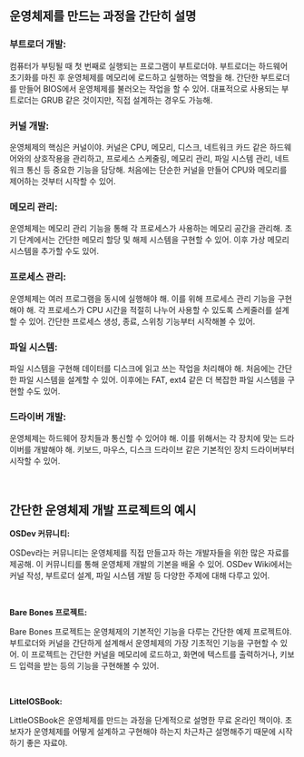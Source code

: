 ## 운영체제를 만드는 과정을 간단히 설명

### 부트로더 개발:

컴퓨터가 부팅될 때 첫 번째로 실행되는 프로그램이 부트로더야. 부트로더는 하드웨어 초기화를 마친 후 운영체제를 메모리에 로드하고 실행하는 역할을 해.
간단한 부트로더를 만들어 BIOS에서 운영체제를 불러오는 작업을 할 수 있어. 대표적으로 사용되는 부트로더는 GRUB 같은 것이지만, 직접 설계하는 경우도 가능해.


### 커널 개발:

운영체제의 핵심은 커널이야. 커널은 CPU, 메모리, 디스크, 네트워크 카드 같은 하드웨어와의 상호작용을 관리하고, 프로세스 스케줄링, 메모리 관리, 파일 시스템 관리, 네트워크 통신 등 중요한 기능을 담당해.
처음에는 단순한 커널을 만들어 CPU와 메모리를 제어하는 것부터 시작할 수 있어.


### 메모리 관리:

운영체제는 메모리 관리 기능을 통해 각 프로세스가 사용하는 메모리 공간을 관리해. 초기 단계에서는 간단한 메모리 할당 및 해제 시스템을 구현할 수 있어.
이후 가상 메모리 시스템을 추가할 수도 있어.


### 프로세스 관리:

운영체제는 여러 프로그램을 동시에 실행해야 해. 이를 위해 프로세스 관리 기능을 구현해야 해. 각 프로세스가 CPU 시간을 적절히 나누어 사용할 수 있도록 스케줄러를 설계할 수 있어.
간단한 프로세스 생성, 종료, 스위칭 기능부터 시작해볼 수 있어.


### 파일 시스템:

파일 시스템을 구현해 데이터를 디스크에 읽고 쓰는 작업을 처리해야 해. 처음에는 간단한 파일 시스템을 설계할 수 있어.
이후에는 FAT, ext4 같은 더 복잡한 파일 시스템을 구현할 수도 있어.


### 드라이버 개발:

운영체제는 하드웨어 장치들과 통신할 수 있어야 해. 이를 위해서는 각 장치에 맞는 드라이버를 개발해야 해.
키보드, 마우스, 디스크 드라이브 같은 기본적인 장치 드라이버부터 시작할 수 있어.

<br>

## 간단한 운영체제 개발 프로젝트의 예시
**OSDev 커뮤니티:**

OSDev라는 커뮤니티는 운영체제를 직접 만들고자 하는 개발자들을 위한 많은 자료를 제공해. 이 커뮤니티를 통해 운영체제 개발의 기본을 배울 수 있어. OSDev Wiki에서는 커널 작성, 부트로더 설계, 파일 시스템 개발 등 다양한 주제에 대해 다루고 있어.   

<br>

**Bare Bones 프로젝트:**

Bare Bones 프로젝트는 운영체제의 기본적인 기능을 다루는 간단한 예제 프로젝트야. 부트로더와 커널을 간단하게 설계해서 운영체제의 가장 기초적인 기능을 구현할 수 있어.
이 프로젝트는 간단한 커널을 메모리에 로드하고, 화면에 텍스트를 출력하거나, 키보드 입력을 받는 등의 기능을 구현해볼 수 있어.


<br>


**LittelOSBook:**

LittleOSBook은 운영체제를 만드는 과정을 단계적으로 설명한 무료 온라인 책이야. 초보자가 운영체제를 어떻게 설계하고 구현해야 하는지 차근차근 설명해주기 때문에 시작하기 좋은 자료야.